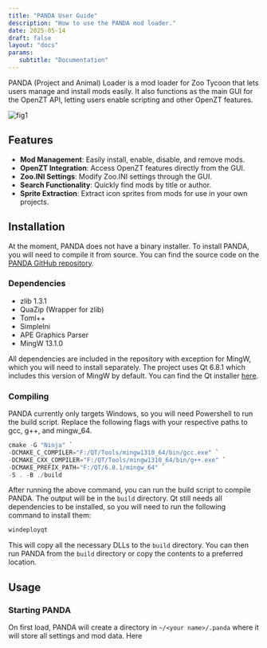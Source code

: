 ```yaml
---
title: "PANDA User Guide"
description: "How to use the PANDA mod loader."
date: 2025-05-14
draft: false
layout: "docs"
params:
   subtitle: "Documentation"
---
```


PANDA (Project and Animal) Loader is a mod loader for Zoo Tycoon that lets users manage and install mods easily. It also functions as the main GUI for the OpenZT API, letting users enable scripting and other OpenZT features.

![fig1](../images/panda1.jpg)

## Features

- **Mod Management**: Easily install, enable, disable, and remove mods.
- **OpenZT Integration**: Access OpenZT features directly from the GUI.
- **Zoo.INI Settings**: Modify Zoo.INI settings through the GUI.
- **Search Functionality**: Quickly find mods by title or author.
- **Sprite Extraction**: Extract icon sprites from mods for use in your own projects.

## Installation

At the moment, PANDA does not have a binary installer. To install PANDA, you will need to compile it from source. You can find the source code on the [PANDA GitHub repository](https://github.com/openztcc/PANDA).

### Dependencies

- zlib 1.3.1
- QuaZip (Wrapper for zlib)
- Toml++
- SimpleIni
- APE Graphics Parser
- MingW 13.1.0

All dependencies are included in the repository with exception for MingW, which you will need to install separately. The project uses Qt 6.8.1 which includes this version of MingW by default. You can find the Qt installer [here](https://www.qt.io/download-qt-installer).

### Compiling

PANDA currently only targets Windows, so you will need Powershell to run the build script. Replace the following flags with your respective paths to gcc, g++, and mingw_64.

```powershell
cmake -G "Ninja" `
-DCMAKE_C_COMPILER="F:/QT/Tools/mingw1310_64/bin/gcc.exe" `
-DCMAKE_CXX_COMPILER="F:/QT/Tools/mingw1310_64/bin/g++.exe" `
-DCMAKE_PREFIX_PATH="F:/QT/6.8.1/mingw_64" `
-S . -B ./build
```

After running the above command, you can run the build script to compile PANDA. The output will be in the `build` directory. Qt still needs all dependencies to be installed, so you will need to run the following command to install them:

```powershell
windeployqt
```

This will copy all the necessary DLLs to the `build` directory. You can then run PANDA from the `build` directory or copy the contents to a preferred location.

## Usage

### Starting PANDA

On first load, PANDA will create a directory in `~/<your name>/.panda` where it will store all settings and mod data. Here